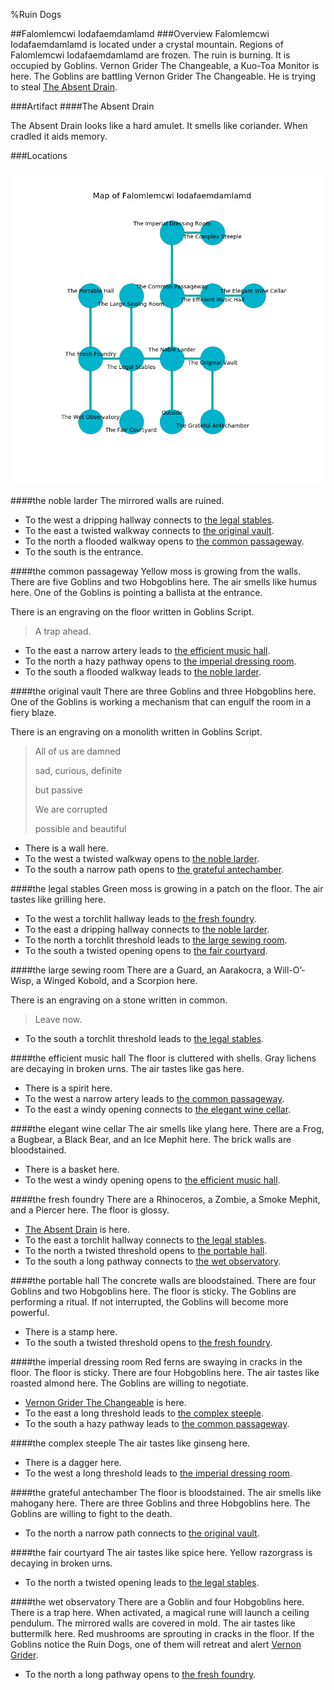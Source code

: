%Ruin Dogs

##Falomlemcwi Iodafaemdamlamd
###Overview
Falomlemcwi Iodafaemdamlamd is located under a crystal mountain. Regions of Falomlemcwi Iodafaemdamlamd are frozen. The ruin is burning. It is occupied by Goblins. <a name="Vernon-Grider-The-Changeable"></a>Vernon Grider The Changeable, a Kuo-Toa Monitor is here. The Goblins are battling Vernon Grider The Changeable. He  is trying to steal [The Absent Drain](#The-Absent-Drain). 



###Artifact
####<a name="The-Absent-Drain"></a>The Absent Drain


The Absent Drain looks like a hard amulet. It smells like coriander. When cradled it aids memory. 





###Locations


![](../v2/images/Falomlemcwi-Iodafaemdamlamd.png)

####<a name="the-noble-larder"></a>the noble larder
The mirrored walls are ruined. 



* To the west a dripping hallway connects to [the legal stables](#the-legal-stables).
* To the east a twisted walkway connects to [the original vault](#the-original-vault).
* To the north a flooded walkway opens to [the common passageway](#the-common-passageway).
* To the south is the entrance.


####<a name="the-common-passageway"></a>the common passageway
Yellow moss is growing from the walls. There are five Goblins and two Hobgoblins here. The air smells like humus here. One of the Goblins is pointing a ballista at the entrance. 

There is an engraving on the floor written in Goblins Script. 

> A trap ahead.
>


* To the east a narrow artery leads to [the efficient music hall](#the-efficient-music-hall).
* To the north a hazy pathway opens to [the imperial dressing room](#the-imperial-dressing-room).
* To the south a flooded walkway leads to [the noble larder](#the-noble-larder).


####<a name="the-original-vault"></a>the original vault
There are three Goblins and three Hobgoblins here. One of the Goblins is working a mechanism that can engulf the room in a fiery blaze. 

There is an engraving on a monolith written in Goblins Script. 

> All of us are damned
>
> sad, curious, definite
>
> but passive
>
> We are corrupted
>
> possible and beautiful
>


* There is a wall here.
* To the west a twisted walkway opens to [the noble larder](#the-noble-larder).
* To the south a narrow path opens to [the grateful antechamber](#the-grateful-antechamber).


####<a name="the-legal-stables"></a>the legal stables
Green moss is growing in a patch on the floor. The air tastes like grilling here. 



* To the west a torchlit hallway leads to [the fresh foundry](#the-fresh-foundry).
* To the east a dripping hallway connects to [the noble larder](#the-noble-larder).
* To the north a torchlit threshold leads to [the large sewing room](#the-large-sewing-room).
* To the south a twisted opening opens to [the fair courtyard](#the-fair-courtyard).


####<a name="the-large-sewing-room"></a>the large sewing room
There are a Guard, an Aarakocra, a Will-O’-Wisp, a Winged Kobold, and a Scorpion here. 

There is an engraving on a stone written in common. 

> Leave now.
>


* To the south a torchlit threshold leads to [the legal stables](#the-legal-stables).


####<a name="the-efficient-music-hall"></a>the efficient music hall
The floor is cluttered with shells. Gray lichens are decaying in broken urns. The air tastes like gas here. 



* There is a spirit here.
* To the west a narrow artery leads to [the common passageway](#the-common-passageway).
* To the east a windy opening connects to [the elegant wine cellar](#the-elegant-wine-cellar).


####<a name="the-elegant-wine-cellar"></a>the elegant wine cellar
The air smells like ylang here. There are a Frog, a Bugbear, a Black Bear, and an Ice Mephit here. The brick walls are bloodstained. 



* There is a basket here.
* To the west a windy opening opens to [the efficient music hall](#the-efficient-music-hall).


####<a name="the-fresh-foundry"></a>the fresh foundry
There are a Rhinoceros, a Zombie, a Smoke Mephit, and a Piercer here. The floor is glossy. 



* [The Absent Drain](#The-Absent-Drain) is here.
* To the east a torchlit hallway connects to [the legal stables](#the-legal-stables).
* To the north a twisted threshold opens to [the portable hall](#the-portable-hall).
* To the south a long pathway connects to [the wet observatory](#the-wet-observatory).


####<a name="the-portable-hall"></a>the portable hall
The concrete walls are bloodstained. There are four Goblins and two Hobgoblins here. The floor is sticky. The Goblins are performing a ritual. If not interrupted, the Goblins will become more powerful. 



* There is a stamp here.
* To the south a twisted threshold opens to [the fresh foundry](#the-fresh-foundry).


####<a name="the-imperial-dressing-room"></a>the imperial dressing room
Red ferns are swaying in cracks in the floor. The floor is sticky. There are four Hobgoblins here. The air tastes like roasted almond here. The Goblins are willing to negotiate. 



* [Vernon Grider The Changeable](#Vernon-Grider-The-Changeable) is here.
* To the east a long threshold leads to [the complex steeple](#the-complex-steeple).
* To the south a hazy pathway leads to [the common passageway](#the-common-passageway).


####<a name="the-complex-steeple"></a>the complex steeple
The air tastes like ginseng here. 



* There is a dagger here.
* To the west a long threshold leads to [the imperial dressing room](#the-imperial-dressing-room).


####<a name="the-grateful-antechamber"></a>the grateful antechamber
The floor is bloodstained. The air smells like mahogany here. There are three Goblins and three Hobgoblins here. The Goblins are willing to fight to the death. 



* To the north a narrow path connects to [the original vault](#the-original-vault).


####<a name="the-fair-courtyard"></a>the fair courtyard
The air tastes like spice here. Yellow razorgrass is decaying in broken urns. 



* To the north a twisted opening leads to [the legal stables](#the-legal-stables).


####<a name="the-wet-observatory"></a>the wet observatory
There are a Goblin and four Hobgoblins here. There is a trap here. When activated, a magical rune will launch a ceiling pendulum. The mirrored walls are covered in mold. The air tastes like buttermilk here. Red mushrooms are sprouting in cracks in the floor. If the Goblins notice the Ruin Dogs, one of them will retreat and alert [Vernon Grider](#Vernon-Grider). 



* To the north a long pathway opens to [the fresh foundry](#the-fresh-foundry).


